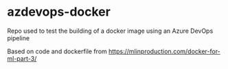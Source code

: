 # azdevops-docker
Repo used to test the building of a docker image using an Azure DevOps pipeline

Based on code and dockerfile from https://mlinproduction.com/docker-for-ml-part-3/

